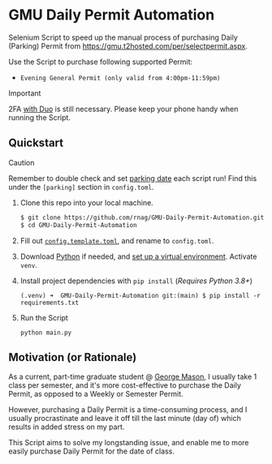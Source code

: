 # GMU Daily Permit Automation

Selenium Script to speed up the manual process of purchasing
Daily (Parking) Permit from https://gmu.t2hosted.com/per/selectpermit.aspx.

Use the Script to purchase following supported Permit:
* `Evening General Permit (only valid from 4:00pm-11:59pm)`

> [!IMPORTANT]
> 2FA [with Duo](https://duo.com/) is still necessary. 
> Please keep your phone handy when running the Script.

## Quickstart

> [!CAUTION]
> Remember to double check and set [parking date](./config.template.toml#L8) each script run!
> Find this under the `[parking]` section in `config.toml`.

1. Clone this repo into your local machine.

    ```sh
    $ git clone https://github.com/rnag/GMU-Daily-Permit-Automation.git
    $ cd GMU-Daily-Permit-Automation
    ```

2. Fill out [`config.template.toml`](./config.template.toml), and rename to `config.toml`.
3. Download [Python](https://www.python.org/downloads/) if needed, and [set up a virtual environment](https://www.freecodecamp.org/news/how-to-setup-virtual-environments-in-python/). Activate `venv`.
4. Install project dependencies with `pip install` (*Requires Python 3.8+*)
    ```shell
   (.venv) ➜  GMU-Daily-Permit-Automation git:(main) $ pip install -r requirements.txt   
    ```
5. Run the Script

   ```shell
   python main.py
   ```

## Motivation (or Rationale)

As a current, part-time graduate student @ [George Mason](https://www.gmu.edu/), I usually take 1 class per semester,
and it's more cost-effective to purchase the Daily Permit, as opposed to a Weekly or Semester Permit.

However, purchasing a Daily Permit is a time-consuming process, and I usually procrastinate and leave it off till
the last minute (day of) which results in added stress on my part.

This Script aims to solve my longstanding issue, and enable me to more easily
purchase Daily Permit for the date of class.

